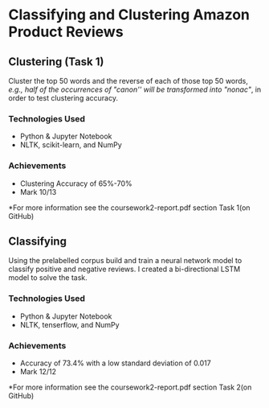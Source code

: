 # Classifying and Clustering Amazon Product Reviews

## Clustering (Task 1)
Cluster the top 50 words and the reverse of each of those top 50 words, *e.g., half of the occurrences of "canon'' will be transformed into "nonac"*, in order to test clustering accuracy.

### Technologies Used
- Python & Jupyter Notebook
- NLTK, scikit-learn, and NumPy

### Achievements
- Clustering Accuracy of 65%-70%
- Mark 10/13

*For more information see the coursework2-report.pdf section Task 1(on GitHub)

## Classifying
Using the prelabelled corpus build and train a neural network model to classify positive and negative reviews. I created a bi-directional LSTM model to solve the task.

### Technologies Used
- Python & Jupyter Notebook
- NLTK, tenserflow, and NumPy

### Achievements
- Accuracy of 73.4% with a low standard deviation of 0.017
- Mark 12/12

*For more information see the coursework2-report.pdf section Task 2(on GitHub)